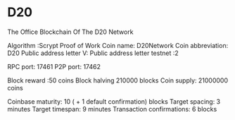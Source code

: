 # D20
The Office Blockchain Of The D20 Network

Algorithm :Scrypt Proof of Work
Coin name: D20Network
Coin abbreviation: D20
Public address letter V: Public address letter testnet :2

RPC port: 17461
P2P port: 17462

Block reward :50 coins 
Block halving 210000 blocks
Coin supply: 21000000 coins

Coinbase maturity: 10 ( + 1 default confirmation) blocks
Target spacing: 3 minutes
Target timespan: 9 minutes
Transaction confirmations: 6 blocks

